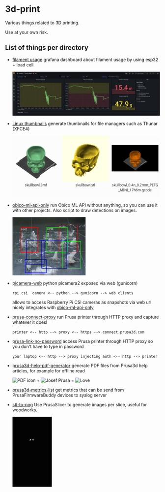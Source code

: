 # 3d-print

Various things related to 3D printing.

Use at your own risk.

## List of things per directory

- [filament usage](filament-usage/README.md)
  grafana dashboard about filament usage by using esp32 + load cell

  ![filament usage](filament-usage/grafana.png)

- [Linux thumbnails](linux-thumbnails/README.md)
  generate thumbnails for file managers such as Thunar (XFCE4)

  ![linux-thumbnails](linux-thumbnails/linux-thumbnails.png)

- [obico-ml-api-only](obico-ml-api-only/README.md)
  run Obico ML API without anything, so you can use it with other projects.
  Also script to draw detections on images.

  ![example small](./obico-ml-api-only/example_small.png)

- [picamera-web](picamera-web/README.md)
  python picamera2 exposed via web (gunicorn)

  `rpi csi  camera <-- python --> gunicorn --> web clients`

  allows to access Raspberry Pi CSI cameras as snapshots via web url
  nicely integrates with [obico-ml-api-only](./obico-ml-api-only/README.md)

- [prusa-connect-proxy](prusa-connect-proxy/README.md)
  run Prusa printer through HTTP proxy and capture whatever it does!

  `printer <-- http --> proxy <-- https --> connect.prusa3d.com`

- [prusa-link-no-password](prusa-link-no-password/README.md)
  access Prusa printer through HTTP proxy so you don't have to type in password

  `your laptop <-- http --> proxy injecting auth <-- http --> printer`

- [prusa3d-help-pdf-generator](prusa3d-help-pdf-generator/README.md)
  generate PDF files from Prusa3d help articles, for example for offline read
  <!-- markdownlint-disable html line-length -->
  <img src="https://upload.wikimedia.org/wikipedia/commons/8/87/PDF_file_icon.svg" width="16px" alt="PDF icon"> + <img src="https://encrypted-tbn0.gstatic.com/images?q=tbn:ANd9GcTcci_ihHlaQrtKYWEQe0PbDgoJBWvWhtkoY5kAg7v4bsBeiQVR43_qeU1X3_9aCTgAwFE&usqp=CAU" height="16px" alt="Josef Prusa"> =
  <img src="https://upload.wikimedia.org/wikipedia/commons/thumb/f/f1/Heart_coraz%C3%B3n.svg/1280px-Heart_coraz%C3%B3n.svg.png" height="16px" alt="Love">
  <!-- markdownlint-enable html line-length -->

- [prusa3d-metrics-list](prusa3d-metrics-list/README.md)
  get metrics that can be send from PrusaFirmwareBuddy devices to syslog server

- [stl-to-png](stl-to-png/README.md)
  Use PrusaSlicer to generate images per slice, useful for woodworks.

  ![skull_w_jaw](./stl-to-png/skull_w_jaw.gif)
